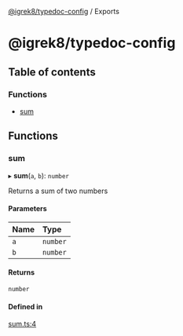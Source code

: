 [@igrek8/typedoc-config](README.md) / Exports

# @igrek8/typedoc-config

## Table of contents

### Functions

- [sum](modules.md#sum)

## Functions

### sum

▸ **sum**(`a`, `b`): `number`

Returns a sum of two numbers

#### Parameters

| Name | Type |
| :------ | :------ |
| `a` | `number` |
| `b` | `number` |

#### Returns

`number`

#### Defined in

[sum.ts:4](https://github.com/igrek8/typedoc-config/blob/435bc2b/src/sum.ts#L4)
